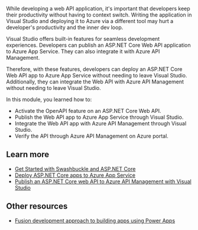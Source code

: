 While developing a web API application, it's important that developers keep their productivity without having to context switch. Writing the application in Visual Studio and deploying it to Azure via a different tool may hurt a developer's productivity and the inner dev loop.

Visual Studio offers built-in features for seamless development experiences. Developers can publish an ASP.NET Core Web API application to Azure App Service. They can also integrate it with Azure API Management.

Therefore, with these features, developers can deploy an ASP.NET Core Web API app to Azure App Service without needing to leave Visual Studio. Additionally, they can integrate the Web API with Azure API Management without needing to leave Visual Studio.

In this module, you learned how to:

* Activate the OpenAPI feature on an ASP.NET Core Web API.
* Publish the Web API app to Azure App Service through Visual Studio.
* Integrate the Web API app with Azure API Management through Visual Studio.
* Verify the API through Azure API Management on Azure portal.

## Learn more ##

* [Get Started with Swashbuckle and ASP.NET Core](/aspnet/core/tutorials/getting-started-with-swashbuckle)
* [Deploy ASP.NET Core apps to Azure App Service](/aspnet/core/host-and-deploy/azure-apps/)
* [Publish an ASP.NET Core web API to Azure API Management with Visual Studio](/aspnet/core/tutorials/publish-to-azure-api-management-using-vs)

## Other resources ##

* [Fusion development approach to building apps using Power Apps](https://aka.ms/fusiondevbook)